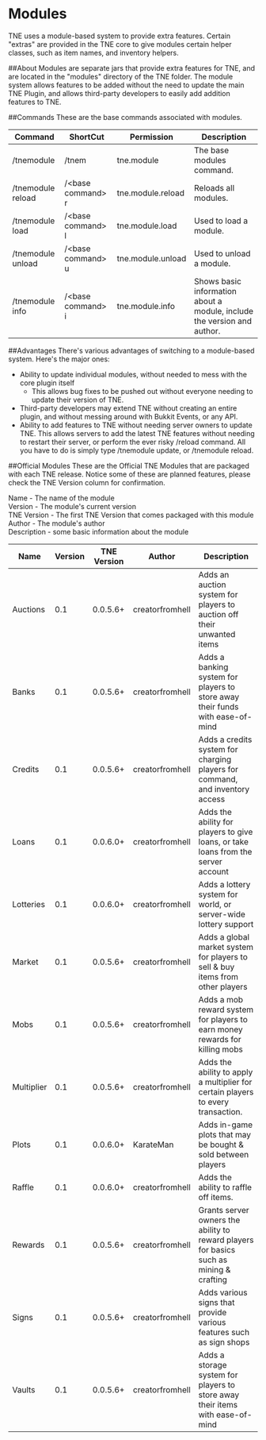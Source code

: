 # Modules
TNE uses a module-based system to provide extra features. Certain "extras" are provided in the TNE core to give modules 
certain helper classes, such as item names, and inventory helpers.

##About
Modules are separate jars that provide extra features for TNE, and are located in the "modules" directory of the TNE folder.
The module system allows features to be added without the need to update the main TNE Plugin, and allows third-party developers to easily add addition features to TNE.

##Commands
These are the base commands associated with modules.  

| Command                                |    ShortCut                          | Permission          | Description                                                                           |
|----------------------------------------|--------------------------------------|---------------------|---------------------------------------------------------------------------------------|
| /tnemodule                             | /tnem                                | tne.module          | The base modules command.                                                             |
| /tnemodule reload                      | /\<base command\> r                  | tne.module.reload   | Reloads all modules.                                                                  |
| /tnemodule load                        | /\<base command\> l                  | tne.module.load     | Used to load a module.                                                                | 
| /tnemodule unload                      | /\<base command\> u                  | tne.module.unload   | Used to unload a module.                                                              | 
| /tnemodule info                        | /\<base command\> i                  | tne.module.info     | Shows basic information about a module, include the version and author.               |

##Advantages
There's various advantages of switching to a module-based system. Here's the major ones:
- Ability to update individual modules, without needed to mess with the core plugin itself
  - This allows bug fixes to be pushed out without everyone needing to update their version of TNE.
- Third-party developers may extend TNE without creating an entire plugin, and without messing around with Bukkit Events, or any API.
- Ability to add features to TNE without needing server owners to update TNE. This allows servers to add the latest TNE 
features without needing to restart their server, or perform the ever risky /reload command. All you have to do is simply type /tnemodule update, or /tnemodule reload.

##Official Modules
These are the Official TNE Modules that are packaged with each TNE release. Notice some of these are planned features, please check the TNE Version column for confirmation.  

Name - The name of the module  
Version - The module's current version  
TNE Version - The first TNE Version that comes packaged with this module  
Author - The module's author  
Description - some basic information about the module

| Name                  | Version          | TNE Version      | Author            | Description                                                                             |
|-----------------------|------------------|------------------|-------------------|-----------------------------------------------------------------------------------------| 
| Auctions              | 0.1              | 0.0.5.6+         | creatorfromhell   | Adds an auction system for players to auction off their unwanted items                  |
| Banks                 | 0.1              | 0.0.5.6+         | creatorfromhell   | Adds a banking system for players to store away their funds with ease-of-mind           |
| Credits               | 0.1              | 0.0.5.6+         | creatorfromhell   | Adds a credits system for charging players for command, and inventory access            |
| Loans                 | 0.1              | 0.0.6.0+         | creatorfromhell   | Adds the ability for players to give loans, or take loans from the server account       |
| Lotteries             | 0.1              | 0.0.6.0+         | creatorfromhell   | Adds a lottery system for world, or server-wide lottery support                         |
| Market                | 0.1              | 0.0.5.6+         | creatorfromhell   | Adds a global market system for players to sell & buy items from other players          |
| Mobs                  | 0.1              | 0.0.5.6+         | creatorfromhell   | Adds a mob reward system for players to earn money rewards for killing mobs             |
| Multiplier            | 0.1              | 0.0.5.6+         | creatorfromhell   | Adds the ability to apply a multiplier for certain players to every transaction.        |
| Plots                 | 0.1              | 0.0.6.0+         | KarateMan         | Adds in-game plots that may be bought & sold between players                            | 
| Raffle                | 0.1              | 0.0.6.0+         | creatorfromhell   | Adds the ability to raffle off items.                                                   |
| Rewards               | 0.1              | 0.0.5.6+         | creatorfromhell   | Grants server owners the ability to reward players for basics such as mining & crafting |
| Signs                 | 0.1              | 0.0.5.6+         | creatorfromhell   | Adds various signs that provide various features such as sign shops                     |
| Vaults                | 0.1              | 0.0.5.6+         | creatorfromhell   | Adds a storage system for players to store away their items with ease-of-mind           |  